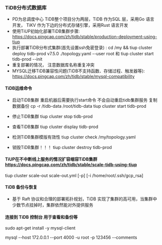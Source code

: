 ### TiDB分布式数据库

-  PD为总调度中心  TiDB整个项目分为两层，TiDB 作为SQL 层，采用Go 语言开发， TiKV 作为下边的分布式存储引擎，采用Rust 语言开发
-  使用TiUP初始化部署TiDB集群步骤: https://docs.pingcap.com/zh/tidb/stable/production-deployment-using-tiup
-  执行部署TiDB分布式集群(首先设置ssh免密登录) : 
   cd /my && tiup cluster deploy tidb-prod v7.5.0 ./topology.yaml --user root 和 tiup cluster start tidb-prod --init
-  重复部署的情况， 注意数据库名称重复冲突
-  MYSQL迁移TiDB兼容性问题(TiDB不支持函数、存储过程、触发器等): https://docs.pingcap.com/zh/tidb/stable/mysql-compatibility

#### TiDB运维命令

- 启动TiDB集群  重启机器后需要执行start命令 不会自动重启tidb集群服务  复制数据备份  cp -r /tidb-data /root/tidb-data
tiup cluster start tidb-prod

- 停止TiDB集群
tiup cluster stop tidb-prod

- 查看TiDB集群
tiup cluster display tidb-prod

- 检测TiDB集群模版有效性
tiup cluster check /my/topology.yaml

- 销毁TiDB集群！！！
tiup cluster destroy tidb-prod

#### TiUP在不中断线上服务的情况扩容缩容TiDB集群 https://docs.pingcap.com/zh/tidb/stable/scale-tidb-using-tiup

tiup cluster scale-out <cluster-name> scale-out.yml [-p] [-i /home/root/.ssh/gcp_rsa]

#### TiDB 备份与恢复

- 基于 Raft 协议和合理的部署拓扑规划，TiDB 实现了集群的高可用，当集群中少数节点挂掉时，集群依然能对外提供服务

#### 连接到 TiDB 控制台 用于查看和备份等

sudo apt-get install -y mysql-client

mysql --host 172.0.0.1 --port 4000 -u root -p 123456 --comments